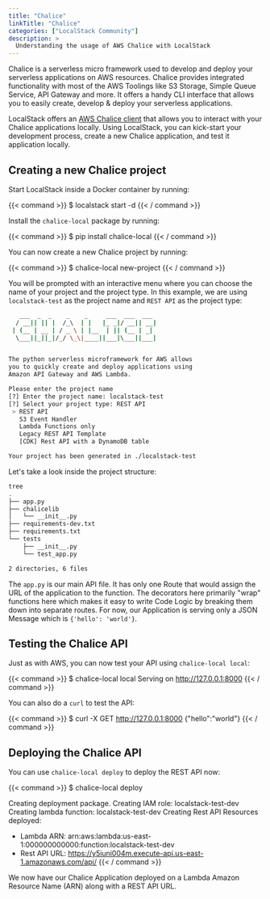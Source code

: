 ```yaml
---
title: "Chalice"
linkTitle: "Chalice"
categories: ["LocalStack Community"]
description: >
  Understanding the usage of AWS Chalice with LocalStack
---
```


Chalice is a serverless micro framework used to develop and deploy your serverless applications on AWS resources. Chalice provides integrated functionality with most of the AWS Toolings like S3 Storage, Simple Queue Service, API Gateway and more. It offers a handy CLI interface that allows you to easily create, develop & deploy your serverless applications.

LocalStack offers an [AWS Chalice client](https://github.com/localstack/chalice-local) that allows you to interact with your Chalice applications locally. Using LocalStack, you can kick-start your development process, create a new Chalice application, and test it application locally.

## Creating a new Chalice project

Start LocalStack inside a Docker container by running:

{{< command >}}
$ localstack start -d
{{< / command >}}

Install the `chalice-local` package by running:

{{< command >}}
$ pip install chalice-local
{{< / command >}}

You can now create a new Chalice project by running:

{{< command >}}
$ chalice-local new-project
{{< / command >}}

You will be prompted with an interactive menu where you can choose the name of your project and the project type. In this example, we are using `localstack-test` as the project name and `REST API` as the project type:

```sh
   ___  _  _    _    _     ___  ___  ___
  / __|| || |  /_\  | |   |_ _|/ __|| __|
 | (__ | __ | / _ \ | |__  | || (__ | _|
  \___||_||_|/_/ \_\|____||___|\___||___|


The python serverless microframework for AWS allows
you to quickly create and deploy applications using
Amazon API Gateway and AWS Lambda.

Please enter the project name
[?] Enter the project name: localstack-test
[?] Select your project type: REST API
 > REST API
   S3 Event Handler
   Lambda Functions only
   Legacy REST API Template
   [CDK] Rest API with a DynamoDB table

Your project has been generated in ./localstack-test
```

Let's take a look inside the project structure:

```sh
tree
.
├── app.py
├── chalicelib
│   └── __init__.py
├── requirements-dev.txt
├── requirements.txt
└── tests
    ├── __init__.py
    └── test_app.py

2 directories, 6 files
```

The `app.py` is our main API file. It has only one Route that would assign the URL of the application to the function. The decorators here primarily "wrap" functions here which makes it easy to write Code Logic by breaking them down into separate routes. For now, our Application is serving only a JSON Message which is `{'hello': 'world'}`.

## Testing the Chalice API

Just as with AWS, you can now test your API using `chalice-local local`:

{{< command >}}
$ chalice-local local
Serving on http://127.0.0.1:8000
{{< / command >}}

You can also do a `curl` to test the API:

{{< command >}}
$ curl -X GET http://127.0.0.1:8000
{"hello":"world"}
{{< / command >}}

## Deploying the Chalice API

You can use `chalice-local deploy` to deploy the REST API now:

{{< command >}}
$ chalice-local deploy

Creating deployment package.
Creating IAM role: localstack-test-dev
Creating lambda function: localstack-test-dev
Creating Rest API
Resources deployed:
  - Lambda ARN: arn:aws:lambda:us-east-1:000000000000:function:localstack-test-dev
  - Rest API URL: https://y5iuni004m.execute-api.us-east-1.amazonaws.com/api/
{{< / command >}}

We now have our Chalice Application deployed on a Lambda Amazon Resource Name (ARN) along with a REST API URL.
